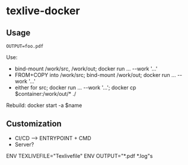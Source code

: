 # texlive-docker

## Usage

    OUTPUT=foo.pdf

 Use:
  - bind-mount /work/src, /work/out; docker run ... --work '...'
  - FROM+COPY into /work/src; bind-mount /work/out; docker run ... --work '...'
  - either for src; docker run ... --work '...'; docker cp $container:/work/out/* ./

 Rebuild: docker start -a $name


## Customization

 - CI/CD --> ENTRYPOINT + CMD
 - Server?

 ENV TEXLIVEFILE="Texlivefile"
ENV OUTPUT="*.pdf *.log"s